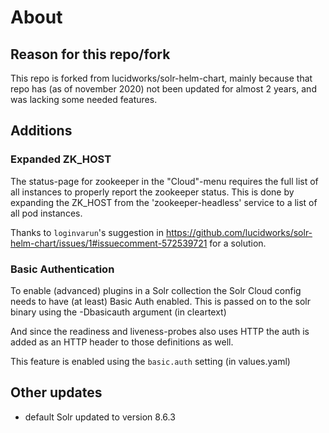 # About

## Reason for this repo/fork

This repo is forked from lucidworks/solr-helm-chart, mainly because that repo has (as of november 2020) not been updated for almost 2 years, and was lacking some needed features.

## Additions

### Expanded ZK_HOST

The status-page for zookeeper in the "Cloud"-menu requires the full list of all instances to properly report the zookeeper status. This is done by expanding the ZK_HOST from the 'zookeeper-headless' service to a list of all pod instances.

Thanks to `loginvarun`'s suggestion in https://github.com/lucidworks/solr-helm-chart/issues/1#issuecomment-572539721 for a solution.

### Basic Authentication

To enable (advanced) plugins in a Solr collection the Solr Cloud config needs to have (at least) Basic Auth enabled. This is passed on to the solr binary using the -Dbasicauth argument (in cleartext)

And since the readiness and liveness-probes also uses HTTP the auth is added as an HTTP header to those definitions as well.

This feature is enabled using the `basic.auth` setting (in values.yaml)

## Other updates

- default Solr updated to version 8.6.3